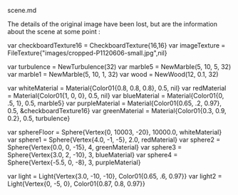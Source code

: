 scene.md

The details of the original image have been lost, but are the information about the scene at some point :

var checkboardTexture16 = CheckboardTexture{16,16}
var imageTexture = FileTexture{"images/cropped-P1120606-small.jpg",nil}

var turbulence = NewTurbulence(32)
var marble5 = NewMarble(5, 10, 5, 32)
var marble1 = NewMarble(5, 10, 1, 32)
var wood = NewWood(12, 0.1, 32)

var whiteMaterial = Material{Color01{0.8, 0.8, 0.8}, 0.5, nil}
var redMaterial = Material{Color01{1, 0, 0}, 0.5, nil}
var blueMaterial = Material{Color01{0, .5, 1}, 0.5, marble5}
var purpleMaterial = Material{Color01{0.65, .2, 0.97}, 0.5, &checkboardTexture16}
var greenMaterial = Material{Color01{0.3, 0.9, 0.2}, 0.5, turbulence}

var sphereFloor = Sphere{Vertex{0, 10003, -20}, 10000.0, whiteMaterial}
var sphere1 = Sphere{Vertex{4.0, -1, -5}, 2.0, redMaterial}
var sphere2 = Sphere{Vertex{0.0, 0, -15}, 4, greenMaterial}
var sphere3 = Sphere{Vertex{3.0, 2, -10}, 3, blueMaterial}
var sphere4 = Sphere{Vertex{-5.5, 0, -8}, 3, purpleMaterial}

var light = Light{Vertex{3.0, -10, -10}, Color01{0.65, .6, 0.97}}
var light2 = Light{Vertex{0, -5, 0}, Color01{0.87, 0.8, 0.97}}